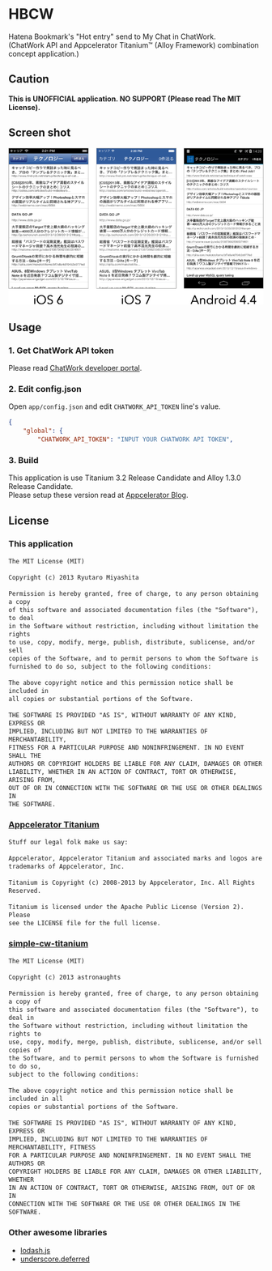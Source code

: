 # HBCW

Hatena Bookmark's "Hot entry" send to My Chat in ChatWork.<br />
(ChatWork API and Appcelerator Titanium™ (Alloy Framework) combination concept application.)

## Caution

**This is UNOFFICIAL application. NO SUPPORT (Please read The MIT License).**

## Screen shot

![](HBCW.png)

## Usage

### 1. Get ChatWork API token

Please read [ChatWork developer portal](http://developer.chatwork.com/).

### 2. Edit config.json

Open `app/config.json` and edit `CHATWORK_API_TOKEN` line's value.

```json
{
    "global": {
        "CHATWORK_API_TOKEN": "INPUT YOUR CHATWORK API TOKEN",
```

### 3. Build

This application is use Titanium 3.2 Release Candidate and Alloy 1.3.0 Release Candidate.<br />
Please setup these version read at [Appcelerator Blog](http://www.appcelerator.com/blog/2013/12/3-2-0-rc-of-sdkstudio-now-available/).

## License

### This application

    The MIT License (MIT)

    Copyright (c) 2013 Ryutaro Miyashita

    Permission is hereby granted, free of charge, to any person obtaining a copy
    of this software and associated documentation files (the "Software"), to deal
    in the Software without restriction, including without limitation the rights
    to use, copy, modify, merge, publish, distribute, sublicense, and/or sell
    copies of the Software, and to permit persons to whom the Software is
    furnished to do so, subject to the following conditions:

    The above copyright notice and this permission notice shall be included in
    all copies or substantial portions of the Software.

    THE SOFTWARE IS PROVIDED "AS IS", WITHOUT WARRANTY OF ANY KIND, EXPRESS OR
    IMPLIED, INCLUDING BUT NOT LIMITED TO THE WARRANTIES OF MERCHANTABILITY,
    FITNESS FOR A PARTICULAR PURPOSE AND NONINFRINGEMENT. IN NO EVENT SHALL THE
    AUTHORS OR COPYRIGHT HOLDERS BE LIABLE FOR ANY CLAIM, DAMAGES OR OTHER
    LIABILITY, WHETHER IN AN ACTION OF CONTRACT, TORT OR OTHERWISE, ARISING FROM,
    OUT OF OR IN CONNECTION WITH THE SOFTWARE OR THE USE OR OTHER DEALINGS IN
    THE SOFTWARE.

### [Appcelerator Titanium](https://github.com/appcelerator/titanium_mobile)

    Stuff our legal folk make us say:

    Appcelerator, Appcelerator Titanium and associated marks and logos are
    trademarks of Appcelerator, Inc.

    Titanium is Copyright (c) 2008-2013 by Appcelerator, Inc. All Rights Reserved.

    Titanium is licensed under the Apache Public License (Version 2). Please
    see the LICENSE file for the full license.

### [simple-cw-titanium](https://github.com/astronaughts/simple-cw-titanium)

    The MIT License (MIT)

    Copyright (c) 2013 astronaughts

    Permission is hereby granted, free of charge, to any person obtaining a copy of
    this software and associated documentation files (the "Software"), to deal in
    the Software without restriction, including without limitation the rights to
    use, copy, modify, merge, publish, distribute, sublicense, and/or sell copies of
    the Software, and to permit persons to whom the Software is furnished to do so,
    subject to the following conditions:

    The above copyright notice and this permission notice shall be included in all
    copies or substantial portions of the Software.

    THE SOFTWARE IS PROVIDED "AS IS", WITHOUT WARRANTY OF ANY KIND, EXPRESS OR
    IMPLIED, INCLUDING BUT NOT LIMITED TO THE WARRANTIES OF MERCHANTABILITY, FITNESS
    FOR A PARTICULAR PURPOSE AND NONINFRINGEMENT. IN NO EVENT SHALL THE AUTHORS OR
    COPYRIGHT HOLDERS BE LIABLE FOR ANY CLAIM, DAMAGES OR OTHER LIABILITY, WHETHER
    IN AN ACTION OF CONTRACT, TORT OR OTHERWISE, ARISING FROM, OUT OF OR IN
    CONNECTION WITH THE SOFTWARE OR THE USE OR OTHER DEALINGS IN THE SOFTWARE.

### Other awesome libraries

* [lodash.js](http://lodash.com/license)
* [underscore.deferred](https://github.com/wookiehangover/underscore.deferred/blob/master/LICENSE-MIT)
